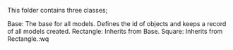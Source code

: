 This folder contains three classes;

Base: The base for all models. Defines the id of objects and keeps a record of all models created.
Rectangle: Inherits from Base.
Square: Inherits from Rectangle.:wq
